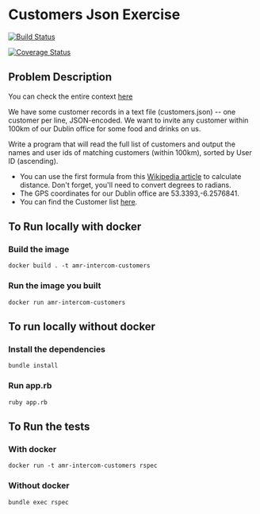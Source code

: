 # Customers Json Exercise

[![Build Status](https://travis-ci.org/amrabdelwahab/intercom_customers_exercise.svg)](https://travis-ci.org/amrabdelwahab/intercom_customers_exercise)

[![Coverage Status](https://coveralls.io/repos/github/amrabdelwahab/intercom_customers_exercise/badge.svg?branch=master)](https://coveralls.io/github/amrabdelwahab/intercom_customers_exercise?branch=master)


## Problem Description

You can check the entire context [here](https://blog.intercom.com/how-we-hire-engineers-part-1/) 

We have some customer records in a text file (customers.json) -- one customer per line, JSON-encoded. We want to invite any customer within 100km of our Dublin office for some food and drinks on us.

 Write a program that will read the full list of customers and output the names and user ids of matching customers (within 100km), sorted by User ID (ascending).

* You can use the first formula from this [Wikipedia article](https://en.wikipedia.org/wiki/Great-circle_distance) to calculate distance. Don't forget, you'll need to convert degrees to radians.
* The GPS coordinates for our Dublin office are 53.3393,-6.2576841.
* You can find the Customer list [here](https://gist.github.com/brianw/19896c50afa89ad4dec3).

## To Run locally with docker


### Build the image

```
docker build . -t amr-intercom-customers
```

### Run the image you built
```
docker run amr-intercom-customers
```

## To run locally without docker

### Install the dependencies

```
bundle install
```
### Run app.rb

```
ruby app.rb
```

## To Run the tests

### With docker
```
docker run -t amr-intercom-customers rspec
```

### Without docker
```
bundle exec rspec
```
